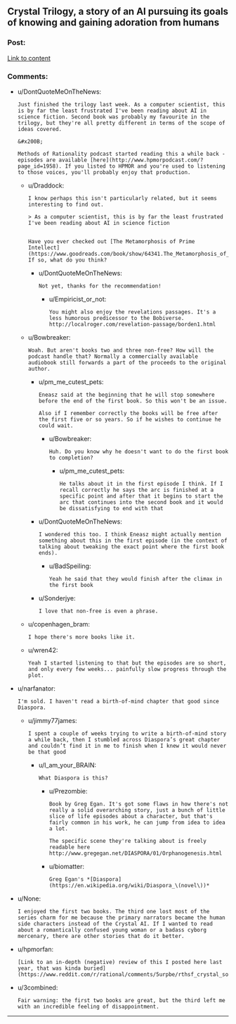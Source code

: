 ## Crystal Trilogy, a story of an AI pursuing its goals of knowing and gaining adoration from humans

### Post:

[Link to content](http://crystal.raelifin.com/)

### Comments:

- u/DontQuoteMeOnTheNews:
  ```
  Just finished the trilogy last week. As a computer scientist, this is by far the least frustrated I've been reading about AI in science fiction. Second book was probably my favourite in the trilogy, but they're all pretty different in terms of the scope of ideas covered.

  &#x200B;

  Methods of Rationality podcast started reading this a while back - episodes are available [here](http://www.hpmorpodcast.com/?page_id=1958). If you listed to HPMOR and you're used to listening to those voices, you'll probably enjoy that production.
  ```

  - u/Draddock:
    ```
    I know perhaps this isn't particularly related, but it seems interesting to find out.   

    > As a computer scientist, this is by far the least frustrated I've been reading about AI in science fiction    


    Have you ever checked out [The Metamorphosis of Prime Intellect](https://www.goodreads.com/book/show/64341.The_Metamorphosis_of_Prime_Intellect)? If so, what do you think?
    ```

    - u/DontQuoteMeOnTheNews:
      ```
      Not yet, thanks for the recommendation!
      ```

      - u/Empiricist_or_not:
        ```
        You might also enjoy the revelations passages. It's a less humorous predicessor to the Bobiverse. http://localroger.com/revelation-passage/borden1.html
        ```

  - u/Bowbreaker:
    ```
    Woah. But aren't books two and three non-free? How will the podcast handle that? Normally a commercially available audiobook still forwards a part of the proceeds to the original author.
    ```

    - u/pm_me_cutest_pets:
      ```
      Eneasz said at the beginning that he will stop somewhere before the end of the first book. So this won't be an issue.

      Also if I remember correctly the books will be free after the first five or so years. So if he wishes to continue he could wait.
      ```

      - u/Bowbreaker:
        ```
        Huh. Do you know why he doesn't want to do the first book to completion?
        ```

        - u/pm_me_cutest_pets:
          ```
          He talks about it in the first episode I think. If I recall correctly he says the arc is finished at a specific point and after that it begins to start the arc that continues into the second book and it would be dissatisfying to end with that
          ```

    - u/DontQuoteMeOnTheNews:
      ```
      I wondered this too. I think Eneasz might actually mention something about this in the first episode (in the context of talking about tweaking the exact point where the first book ends).
      ```

      - u/BadSpeiling:
        ```
        Yeah he said that they would finish after the climax in the first book
        ```

    - u/Sonderjye:
      ```
      I love that non-free is even a phrase.
      ```

  - u/copenhagen_bram:
    ```
    I hope there's more books like it.
    ```

  - u/wren42:
    ```
    Yeah I started listening to that but the episodes are so short, and only every few weeks... painfully slow progress through the plot.
    ```

- u/narfanator:
  ```
  I'm sold. I haven't read a birth-of-mind chapter that good since Diaspora.
  ```

  - u/jimmy77james:
    ```
    I spent a couple of weeks trying to write a birth-of-mind story a while back, then I stumbled across Diaspora’s great chapter and couldn’t find it in me to finish when I knew it would never be that good
    ```

    - u/I_am_your_BRAIN:
      ```
      What Diaspora is this?
      ```

      - u/Prezombie:
        ```
        Book by Greg Egan. It's got some flaws in how there's not really a solid overarching story, just a bunch of little slice of life episodes about a character, but that's fairly common in his work, he can jump from idea to idea a lot.

        The specific scene they're talking about is freely readable here http://www.gregegan.net/DIASPORA/01/Orphanogenesis.html
        ```

      - u/biomatter:
        ```
        Greg Egan's *[Diaspora](https://en.wikipedia.org/wiki/Diaspora_\(novel\))*
        ```

- u/None:
  ```
  I enjoyed the first two books. The third one lost most of the series charm for me because the primary narrators became the human side characters instead of the Crystal AI. If I wanted to read about a romantically confused young woman or a badass cyborg mercenary, there are other stories that do it better.
  ```

- u/hpmorfan:
  ```
  [Link to an in-depth (negative) review of this I posted here last year, that was kinda buried](https://www.reddit.com/r/rational/comments/5urpbe/rthsf_crystal_society_an_amazing_depiction_of/de26n8r)
  ```

- u/3combined:
  ```
  Fair warning: the first two books are great, but the third left me with an incredible feeling of disappointment.
  ```

---

